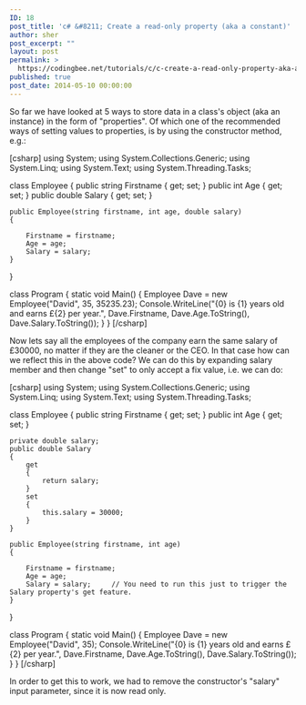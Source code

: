 ```yaml
---
ID: 18
post_title: 'c# &#8211; Create a read-only property (aka a constant)'
author: sher
post_excerpt: ""
layout: post
permalink: >
  https://codingbee.net/tutorials/c/c-create-a-read-only-property-aka-a-constant
published: true
post_date: 2014-05-10 00:00:00
---
```

So far we have looked at 5 ways to store data in a class's object (aka an instance) in the form of "properties". Of which one of the recommended ways of setting values to properties, is by using the constructor method, e.g.:

[csharp]
using System;
using System.Collections.Generic;
using System.Linq;
using System.Text;
using System.Threading.Tasks;

class Employee
{
    public string Firstname { get; set; }
    public int Age { get; set; }
    public double Salary { get; set; }

    public Employee(string firstname, int age, double salary)
    {

        Firstname = firstname;
        Age = age;
        Salary = salary;
    }

}

class Program
{
    static void Main()
    {
    Employee Dave = new Employee(&quot;David&quot;, 35, 35235.23);
        Console.WriteLine(&quot;{0} is {1} years old and earns  £{2} per year.&quot;, Dave.Firstname, Dave.Age.ToString(), Dave.Salary.ToString());
    }
}
[/csharp]

Now lets say all the employees of the company earn the same salary of  £30000, no matter if they are the cleaner or the CEO. In that case how can we reflect this in the above code? We can do this by expanding salary member and then change "set" to only accept a fix value, i.e. we can do:

[csharp]
using System;
using System.Collections.Generic;
using System.Linq;
using System.Text;
using System.Threading.Tasks;
 
class Employee
{
    public string Firstname { get; set; }
    public int Age { get; set; }
 
    private double salary;
    public double Salary
    {
        get
        {
            return salary;
        }
        set
        {
            this.salary = 30000;
        }
    }
 
    public Employee(string firstname, int age)
    {
 
        Firstname = firstname;
        Age = age;
        Salary = salary;     // You need to run this just to trigger the Salary property's get feature.  
    }
 
}
 
class Program
{
    static void Main()
    {
    Employee Dave = new Employee(&quot;David&quot;, 35);
        Console.WriteLine(&quot;{0} is {1} years old and earns  £{2} per year.&quot;, Dave.Firstname, Dave.Age.ToString(), Dave.Salary.ToString());
    }
}
[/csharp]

In order to get this to work, we had to remove the constructor's "salary" input parameter, since it is now read only.